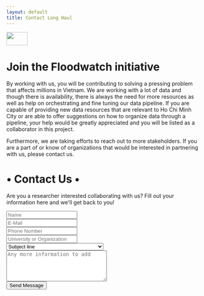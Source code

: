 ```yaml
---
layout: default
title: Contact Long Haul
---
```


<a href="https://floodwatch--home-netlify-app.translate.goog/en/?_x_tr_sl=auto&_x_tr_tl=vi&_x_tr_hl=en&_x_tr_pto=wapp"><img src="{{ '../vi.jpg' }}" alt="" style="width:55px;height:35px;"></a>

<div id="contact">
  <h1>Join the Floodwatch initiative</h1>
  <p>By working with us, you will be contributing to solving a pressing problem that affects millions in Vietnam. We are working with a lot of data and though there is availability, there is always the need for more resources as well as help on orchestrating and fine tuning our data pipeline. If you are capable of providing new data resources that are relevant to Ho Chi Minh City or are able to offer suggestions on how to organize data through a pipeline, your help would be greatly appreciated and you will be listed as a collaborator in this project.</p>
  <p>Furthermore, we are taking efforts to reach out to more stakeholders. If you are a part of or know of organizations that would be interested in partnering with us, please contact us.</p>

<div id="container">
  <h1>&bull; Contact Us &bull;</h1>
  <div class="underline">
  </div>
  <div class="contactContent">
    <p class="intro">Are you a researcher interested collaborating with us? Fill out your information here and we'll get back to you!</p>
    <!-- <p>The form is provided by <a href="http://formspree.io/">Formspree.</a> Follow the directions on their site to set up the form for use.</p>
    <p>If you have questions about the theme feel free to <a href="mailto:brimaidesigns@gmail.com">email me</a> or create an issue on <a href="https://github.com/brianmaierjr/long-haul">GitHub</a>. Enjoy!</p> -->
  </div>
  <form action="https://formspree.io/f/xpzboedn" method="POST">
    <div class="name">
      <label for="name"></label>
      <input type="text" placeholder="Name" name="name" id="name_input" required>
    </div>
    <div class="email">
      <label for="email"></label>
      <input type="email" placeholder="E-Mail" name="email" id="email_input" required>
    </div>
    <div class="telephone">
      <label for="name"></label>
      <input type="text" placeholder="Phone Number" name="telephone" id="telephone_input" required>
    </div>
    <div class="university">
      <label for="university"></label>
      <input type="text" placeholder="University or Organization" name="university" id="university_input" required>
    </div>
    <div class="subject">
      <label for="subject"></label>
      <select placeholder="Subject line" name="subject" id="subject_input" required>
        <option disabled hidden selected>Subject line</option>
        <option>I am a potential stakeholder</option>
        <option>I'd like to contribute to the data pipeline</option>
        <option>I want to get involved</option>
      </select>
    </div>
    <div class="message">
      <label for="message"></label>
      <textarea name="message" placeholder="Any more information to add" id="message_input" cols="30" rows="5" required></textarea>
    </div>
    <div class="submit">
      <input type="submit" value="Send Message" id="form_button" />
    </div>
  </form><!-- // End form -->
</div><!-- // End #container -->
</div>
